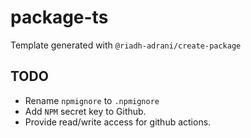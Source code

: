 # package-ts

Template generated with `@riadh-adrani/create-package`

## TODO

- Rename `npmignore` to `.npmignore`
- Add `NPM` secret key to Github.
- Provide read/write access for github actions. 

